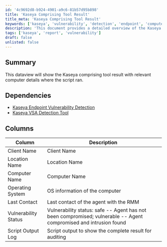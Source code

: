 ```yaml
---
id: '4c9692d8-b924-4901-a9c6-81b57d95b898'
title: 'Kaseya Comprising Tool Result'
title_meta: 'Kaseya Comprising Tool Result'
keywords: ['kaseya', 'vulnerability', 'detection', 'endpoint', 'computer', 'audit']
description: 'This document provides a detailed overview of the Kaseya comprising tool result, showcasing relevant computer details where the script ran. It outlines the dependencies required for successful execution and describes the various columns of data presented in the output.'
tags: ['kaseya', 'report', 'vulnerability']
draft: false
unlisted: false
---
```


## Summary

This dataview will show the Kaseya comprising tool result with relevant computer details where the script ran.

## Dependencies

- [Kaseya Endpoint Vulnerability Detection](<../scripts/Kaseya Endpoint Vulnerability Detection.md>)
- [Kaseya VSA Detection Tool](<../scripts/Kaseya VSA Detection Tool.md>)

## Columns

| Column                | Description                                                                                      |
|----------------------|--------------------------------------------------------------------------------------------------|
| Client Name          | Client Name                                                                                      |
| Location Name        | Location Name                                                                                    |
| Computer Name        | Computer Name                                                                                    |
| Operating System     | OS information of the computer                                                                   |
| Last Contact         | Last contact of the agent with the RMM                                                          |
| Vulnerability Status  | Vulnerability status: safe -- Agent has not been compromised; vulnerable -- Agent compromised and intrusion found |
| Script Output Log    | Script output to show the complete result for auditing                                            |

